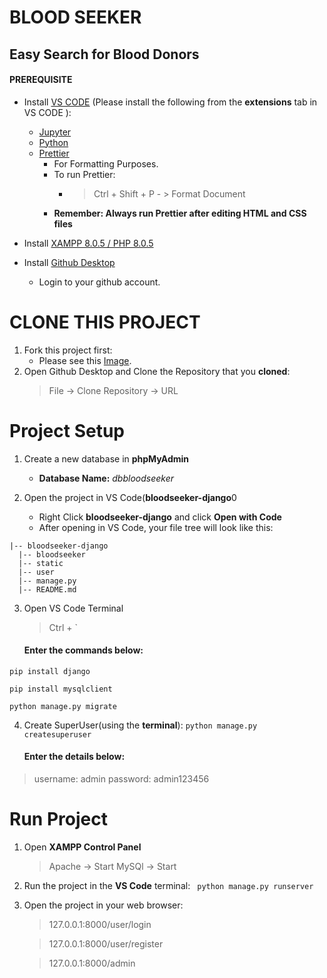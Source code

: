 # BLOOD SEEKER
## Easy Search for Blood Donors


#### PREREQUISITE
- Install [VS CODE](http://https://code.visualstudio.com/download "VS CODE") (Please install the following from the **extensions** tab in VS CODE ):
	- [Jupyter](https://marketplace.visualstudio.com/items?itemName=ms-toolsai.jupyter)
	- [Python](http://https://marketplace.visualstudio.com/items?itemName=ms-python.python "Python")
	- [Prettier](http://https://marketplace.visualstudio.com/items?itemName=esbenp.prettier-vscode "Prettier") 
		- For Formatting Purposes.
		- To run Prettier:
			- >Ctrl + Shift + P - > Format Document
		- **Remember: Always run Prettier after editing HTML and CSS files**

- Install [XAMPP 8.0.5 / PHP 8.0.5](http:/https://www.apachefriends.org/download.html/ "XAMPP 8.0.5 / PHP 8.0.5")
- Install [Github Desktop](https://desktop.github.com/ "Github Desktop")
	- Login to your github account.

# CLONE THIS PROJECT
1. Fork this project first:
	- Please see this [Image](https://imgur.com/Fd2omst "Image").
2.  Open Github Desktop and Clone the Repository that you **cloned**:
	> File -> Clone Repository -> URL


# Project Setup
1. Create a new database in **phpMyAdmin**
	- **Database Name:** *dbbloodseeker*

2. Open the project in VS Code(**bloodseeker-django**0
   - Right Click **bloodseeker-django** and click **Open with Code**
   - After opening in VS Code, your file tree will look like this:
```
|-- bloodseeker-django
  |-- bloodseeker
  |-- static
  |-- user
  |-- manage.py
  |-- README.md
```

3. Open VS Code Terminal
	> Ctrl + `

	#### Enter the commands below:
`pip install django`

`pip install mysqlclient`

`python manage.py migrate`

4. Create SuperUser(using the **terminal**):
`python manage.py createsuperuser`

	#### Enter the details below:
>username: admin
>password: admin123456

# Run Project
1. Open **XAMPP Control Panel**
	>Apache -> Start
	>MySQl -> Start

1. Run the project in the **VS Code** terminal:
	 ` python manage.py runserver`

2. Open the project in your web browser:
	>127.0.0.1:8000/user/login
	
	>127.0.0.1:8000/user/register
	
	>127.0.0.1:8000/admin